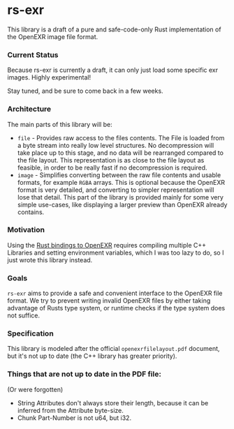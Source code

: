 # rs-exr

This library is a draft of a pure and safe-code-only 
Rust implementation of the OpenEXR image file format.

### Current Status

Because rs-exr is currently a draft, 
it can only just load some specific exr images.
Highly experimental!

Stay tuned, and be sure to come back in a few weeks.

### Architecture

The main parts of this library will be:

-   `file` - Provides raw access to the files contents.
    The File is loaded from a byte stream into really
    low level structures. No decompression will take place up to this stage,
    and no data will be rearranged compared to the file layout.
    This representation is as close to the file layout as feasible,
    in order to be really fast if no decompression is required.
-   `image` - Simplifies converting between the raw file contents
    and usable formats, for example `RGBA` arrays. This is optional
    because the OpenEXR format is very detailed, and converting to
    simpler representation will lose that detail. This part of the 
    library is provided mainly for some very simple use-cases, like
    displaying a larger preview than OpenEXR already contains.

### Motivation

Using the [Rust bindings to OpenEXR](https://github.com/cessen/openexr-rs) 
requires compiling multiple C++ Libraries 
and setting environment variables, 
which I was too lazy to do, so I just 
wrote this library instead.

### Goals

`rs-exr` aims to provide a safe and convenient 
interface to the OpenEXR file format.
We try to prevent writing invalid OpenEXR files by
either taking advantage of Rusts type system, 
or runtime checks if the type system does not suffice.

### Specification

This library is modeled after the 
official `openexrfilelayout.pdf` document,
but it's not up to date
(the C++ library has greater priority).

### Things that are not up to date in the PDF file:
(Or were forgotten)

-   String Attributes don't always store their length,
    because it can be inferred from the Attribute byte-size.
-   Chunk Part-Number is not u64, but i32.
